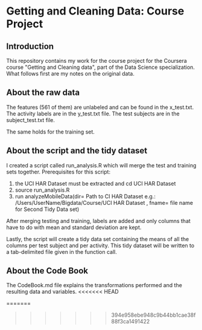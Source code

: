 Getting and Cleaning Data: Course Project
=========================================

Introduction
------------
This repository contains my work for the course project for the Coursera course "Getting and Cleaning data", part of the Data Science specialization.
What follows first are my notes on the original data.

About the raw data
------------------

The features (561 of them) are unlabeled and can be found in the x_test.txt. 
The activity labels are in the y_test.txt file.
The test subjects are in the subject_test.txt file.

The same holds for the training set.

About the script and the tidy dataset
-------------------------------------
I created a script called run_analysis.R which will merge the test and training sets together.
Prerequisites for this script:

1. the UCI HAR Dataset must be extracted and cd UCI HAR Dataset
2. source run_analysis.R
3. run analyzeMobileData(dir= Path to CI HAR Dataset e.g.: /Users/UserName/Bigdata/Course/UCI HAR Dataset , fname= file name for Second Tidy Data set)

After merging testing and training, labels are added and only columns that have to do with mean and standard deviation are kept.

Lastly, the script will create a tidy data set containing the means of all the columns per test subject and per activity.
This tidy dataset will be written to a tab-delimited file given in the function call.

About the Code Book
-------------------
The CodeBook.md file explains the transformations performed and the resulting data and variables.
<<<<<<< HEAD

=======
>>>>>>> 394e958ebe948c9b44bb1cae38f88f3ca1491422
